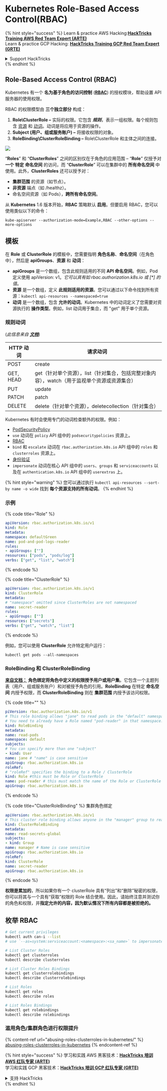 # Kubernetes Role-Based Access Control(RBAC)

{% hint style="success" %}
Learn & practice AWS Hacking:<img src="../../.gitbook/assets/image (1) (1) (1) (1).png" alt="" data-size="line">[**HackTricks Training AWS Red Team Expert (ARTE)**](https://training.hacktricks.xyz/courses/arte)<img src="../../.gitbook/assets/image (1) (1) (1) (1).png" alt="" data-size="line">\
Learn & practice GCP Hacking: <img src="../../.gitbook/assets/image (2) (1).png" alt="" data-size="line">[**HackTricks Training GCP Red Team Expert (GRTE)**<img src="../../.gitbook/assets/image (2) (1).png" alt="" data-size="line">](https://training.hacktricks.xyz/courses/grte)

<details>

<summary>Support HackTricks</summary>

* Check the [**subscription plans**](https://github.com/sponsors/carlospolop)!
* **Join the** 💬 [**Discord group**](https://discord.gg/hRep4RUj7f) or the [**telegram group**](https://t.me/peass) or **follow** us on **Twitter** 🐦 [**@hacktricks\_live**](https://twitter.com/hacktricks_live)**.**
* **Share hacking tricks by submitting PRs to the** [**HackTricks**](https://github.com/carlospolop/hacktricks) and [**HackTricks Cloud**](https://github.com/carlospolop/hacktricks-cloud) github repos.

</details>
{% endhint %}

## Role-Based Access Control (RBAC)

Kubernetes 有一个 **名为基于角色的访问控制** ([**RBAC**](https://kubernetes.io/docs/reference/access-authn-authz/rbac/)) 的授权模块，帮助设置 API 服务器的使用权限。

RBAC 的权限模型由 **三个独立部分** 构成：

1. **Role\ClusterRole ­–** 实际的权限。它包含 _**规则**_，表示一组权限。每个规则包含 [资源](https://kubernetes.io/docs/reference/kubectl/overview/#resource-types) 和 [动词](https://kubernetes.io/docs/reference/access-authn-authz/authorization/#determine-the-request-verb)。动词是将应用于资源的操作。
2. **Subject (用户、组或服务账户) –** 将接收权限的对象。
3. **RoleBinding\ClusterRoleBinding –** Role\ClusterRole 和主体之间的连接。

![](https://www.cyberark.com/wp-content/uploads/2018/12/rolebiding_serviceaccount_and_role-1024x551.png)

“**Roles**” 和 “**ClusterRoles**” 之间的区别仅在于角色的应用范围 – “**Role**” 仅授予对 **一个** **特定** **命名空间** 的访问，而 “**ClusterRole**” 可以在集群中的 **所有命名空间** 中使用。此外，**ClusterRoles** 还可以授予对：

* **集群范围** 的资源（如节点）。
* **非资源** 端点（如 /healthz）。
* 命名空间资源（如 Pods），**跨所有命名空间**。

从 **Kubernetes** 1.6 版本开始，**RBAC** 策略默认 **启用**。但要启用 RBAC，您可以使用类似以下的命令：
```
kube-apiserver --authorization-mode=Example,RBAC --other-options --more-options
```
## 模板

在 **Role** 或 **ClusterRole** 的模板中，您需要指明 **角色名称**、**命名空间**（在角色中），然后是 **apiGroups**、**资源** 和 **动词**：

* **apiGroups** 是一个数组，包含此规则适用的不同 **API 命名空间**。例如，Pod 定义使用 apiVersion: v1。_它可以具有如 rbac.authorization.k8s.io 或 \[\*] 的值_。
* **资源** 是一个数组，定义 **此规则适用的资源**。您可以通过以下命令找到所有资源：`kubectl api-resources --namespaced=true`
* **动词** 是一个数组，包含 **允许的动词**。Kubernetes 中的动词定义了您需要对资源执行的 **操作类型**。例如，list 动词用于集合，而 "get" 用于单个资源。

### 规则动词

(_此信息来自_ [_**文档**_](https://kubernetes.io/docs/reference/access-authn-authz/authorization/#determine-the-request-verb))

| HTTP 动词 | 请求动词                                                                                                                                                  |
| --------- | ------------------------------------------------------------------------------------------------------------------------------------------------------------- |
| POST      | create                                                                                                                                                        |
| GET, HEAD | get（针对单个资源），list（针对集合，包括完整对象内容），watch（用于监视单个资源或资源集合） |
| PUT       | update                                                                                                                                                        |
| PATCH     | patch                                                                                                                                                         |
| DELETE    | delete（针对单个资源），deletecollection（针对集合）                                                                                         |

Kubernetes 有时会使用专门的动词检查额外的权限。例如：

* [PodSecurityPolicy](https://kubernetes.io/docs/concepts/policy/pod-security-policy/)
* `use` 动词在 `policy` API 组中的 `podsecuritypolicies` 资源上。
* [RBAC](https://kubernetes.io/docs/reference/access-authn-authz/rbac/#privilege-escalation-prevention-and-bootstrapping)
* `bind` 和 `escalate` 动词在 `rbac.authorization.k8s.io` API 组中的 `roles` 和 `clusterroles` 资源上。
* [身份验证](https://kubernetes.io/docs/reference/access-authn-authz/authentication/)
* `impersonate` 动词在核心 API 组中的 `users`、`groups` 和 `serviceaccounts` 以及在 `authentication.k8s.io` API 组中的 `userextras` 上。

{% hint style="warning" %}
您可以通过执行 `kubectl api-resources --sort-by name -o wide` 找到 **每个资源支持的所有动词**。
{% endhint %}

### 示例

{% code title="Role" %}
```yaml
apiVersion: rbac.authorization.k8s.io/v1
kind: Role
metadata:
namespace: defaultGreen
name: pod-and-pod-logs-reader
rules:
- apiGroups: [""]
resources: ["pods", "pods/log"]
verbs: ["get", "list", "watch"]
```
{% endcode %}

{% code title="ClusterRole" %}
```yaml
apiVersion: rbac.authorization.k8s.io/v1
kind: ClusterRole
metadata:
# "namespace" omitted since ClusterRoles are not namespaced
name: secret-reader
rules:
- apiGroups: [""]
resources: ["secrets"]
verbs: ["get", "watch", "list"]
```
{% endcode %}

例如，您可以使用 **ClusterRole** 允许特定用户运行：
```
kubectl get pods --all-namespaces
```
### **RoleBinding 和 ClusterRoleBinding**

[**来自文档：**](https://kubernetes.io/docs/reference/access-authn-authz/rbac/#rolebinding-and-clusterrolebinding) **角色绑定将角色中定义的权限授予用户或用户集**。它包含一个主题列表（用户、组或服务账户）和对被授予角色的引用。**RoleBinding** 在特定 **命名空间** 内授予权限，而 **ClusterRoleBinding** 则在 **集群范围** 内授予该访问权限。

{% code title="" %}
```yaml
piVersion: rbac.authorization.k8s.io/v1
# This role binding allows "jane" to read pods in the "default" namespace.
# You need to already have a Role named "pod-reader" in that namespace.
kind: RoleBinding
metadata:
name: read-pods
namespace: default
subjects:
# You can specify more than one "subject"
- kind: User
name: jane # "name" is case sensitive
apiGroup: rbac.authorization.k8s.io
roleRef:
# "roleRef" specifies the binding to a Role / ClusterRole
kind: Role #this must be Role or ClusterRole
name: pod-reader # this must match the name of the Role or ClusterRole you wish to bind to
apiGroup: rbac.authorization.k8s.io
```
{% endcode %}

{% code title="ClusterRoleBinding" %} 集群角色绑定
```yaml
apiVersion: rbac.authorization.k8s.io/v1
# This cluster role binding allows anyone in the "manager" group to read secrets in any namespace.
kind: ClusterRoleBinding
metadata:
name: read-secrets-global
subjects:
- kind: Group
name: manager # Name is case sensitive
apiGroup: rbac.authorization.k8s.io
roleRef:
kind: ClusterRole
name: secret-reader
apiGroup: rbac.authorization.k8s.io
```
{% endcode %}

**权限是累加的**，所以如果你有一个 clusterRole 具有“列出”和“删除”秘密的权限，你可以将其与一个具有“获取”权限的 Role 结合使用。因此，请始终注意并测试你的角色和权限，并**指定允许的内容，因为默认情况下所有内容都是被拒绝的。**

## **枚举 RBAC**
```bash
# Get current privileges
kubectl auth can-i --list
# use `--as=system:serviceaccount:<namespace>:<sa_name>` to impersonate a service account

# List Cluster Roles
kubectl get clusterroles
kubectl describe clusterroles

# List Cluster Roles Bindings
kubectl get clusterrolebindings
kubectl describe clusterrolebindings

# List Roles
kubectl get roles
kubectl describe roles

# List Roles Bindings
kubectl get rolebindings
kubectl describe rolebindings
```
### 滥用角色/集群角色进行权限提升

{% content-ref url="abusing-roles-clusterroles-in-kubernetes/" %}
[abusing-roles-clusterroles-in-kubernetes](abusing-roles-clusterroles-in-kubernetes/)
{% endcontent-ref %}

{% hint style="success" %}
学习和实践 AWS 黑客技术：<img src="../../.gitbook/assets/image (1) (1) (1) (1).png" alt="" data-size="line">[**HackTricks 培训 AWS 红队专家 (ARTE)**](https://training.hacktricks.xyz/courses/arte)<img src="../../.gitbook/assets/image (1) (1) (1) (1).png" alt="" data-size="line">\
学习和实践 GCP 黑客技术：<img src="../../.gitbook/assets/image (2) (1).png" alt="" data-size="line">[**HackTricks 培训 GCP 红队专家 (GRTE)**<img src="../../.gitbook/assets/image (2) (1).png" alt="" data-size="line">](https://training.hacktricks.xyz/courses/grte)

<details>

<summary>支持 HackTricks</summary>

* 查看 [**订阅计划**](https://github.com/sponsors/carlospolop)!
* **加入** 💬 [**Discord 群组**](https://discord.gg/hRep4RUj7f) 或 [**Telegram 群组**](https://t.me/peass) 或 **在 Twitter 上关注** 🐦 [**@hacktricks\_live**](https://twitter.com/hacktricks_live)**.**
* **通过向** [**HackTricks**](https://github.com/carlospolop/hacktricks) 和 [**HackTricks Cloud**](https://github.com/carlospolop/hacktricks-cloud) GitHub 仓库提交 PR 分享黑客技巧。

</details>
{% endhint %}

